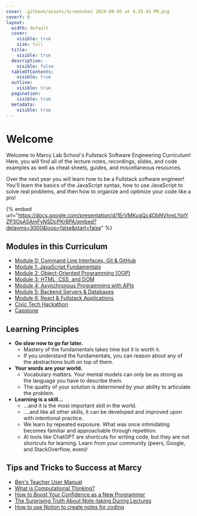 ```yaml
---
cover: .gitbook/assets/Screenshot 2024-09-05 at 4.29.43 PM.png
coverY: 0
layout:
  width: default
  cover:
    visible: true
    size: full
  title:
    visible: true
  description:
    visible: false
  tableOfContents:
    visible: true
  outline:
    visible: true
  pagination:
    visible: true
  metadata:
    visible: true
---
```


# Welcome

Welcome to Marcy Lab School's Fullstack Software Engineering Curriculum! Here, you will find all of the lecture notes, recordings, slides, and code examples as well as cheat sheets, guides, and miscellaneous resources.

Over the next year you will learn how to be a Fullstack software engineer! You'll learn the basics of the JavaScript syntax, how to use JavaScript to solve real problems, and then how to organize and optimize your code like a pro!

{% embed url="https://docs.google.com/presentation/d/1ErVMKugQc4ObNVhreLYplYZP3OsA5AmFyNSDcPKr8PA/embed?delayms=3000&loop=false&start=false" %}

## Modules in this Curriculum

* [Module 0: Command Line Interfaces, Git & GitHub](mod-0-command-line-interfaces-git-and-github/)
* [Module 1: JavaScript Fundamentals](mod-1-javascript-fundamentals/)
* [Module 2: Object-Oriented Programming (OOP)](mod-2-oop/)
* [Module 3: HTML, CSS, and DOM](mod-3-html-css-dom/)
* [Module 4: Asynchronous Programming with APIs](mod-4-async/)
* [Module 5: Backend Servers & Databases](mod-5-backend/)
* [Module 6: React & Fullstack Applications](mod-6-react/)
* [Civic Tech Hackathon](mod-9-civic-tech-hackathon/)
* [Capstone](mod-10-capstone/)

## Learning Principles

* **Go slow now to go far later.**
  * Mastery of the fundamentals takes time but it is worth it.
  * If you understand the fundamentals, you can reason about any of the abstractions built on top of them.
* **Your words are your world.**
  * Vocabulary matters. Your mental models can only be as strong as the language you have to describe them.
  * The quality of your solution is determined by your ability to articulate the problem.
* **Learning is a skill...**
  * …and it is the most important skill in the world.
  * ....and like all other skills, it can be developed and improved upon with intentional practice.
  * We learn by repeated exposure. What was once intimidating becomes familiar and approachable through repetition.
  * AI tools like ChatGPT are shortcuts for writing code, but they are not shortcuts for learning. Learn from your community (peers, Google, and StackOverflow, even)!

## Tips and Tricks to Success at Marcy

* [Ben's Teacher User Manual](https://marcylabschool.notion.site/Ben-s-Teaching-User-Manual-afe86d2a9e314c6e91e8fa44ac3b2fa8)
* [What is Computational Thinking?](https://youtu.be/qbnTZCj0ugI)
* [How to Boost Your Confidence as a New Programmer](https://marcylabschool.notion.site/marcylabschool/How-to-Boost-Your-Confidence-as-a-New-Programmer-3e08b5dc231444adb5770228696041ac)
* [The Surprising Truth About Note-taking During Lectures](https://www.youtube.com/watch?v=cRQqH18wJgw\&ab_channel=BenjaminKeep%2CPhD%2CJD)
* [How to use Notion to create notes for coding](https://www.youtube.com/watch?v=0h-WSrckaq8\&ab_channel=InternetMadeCoder)
